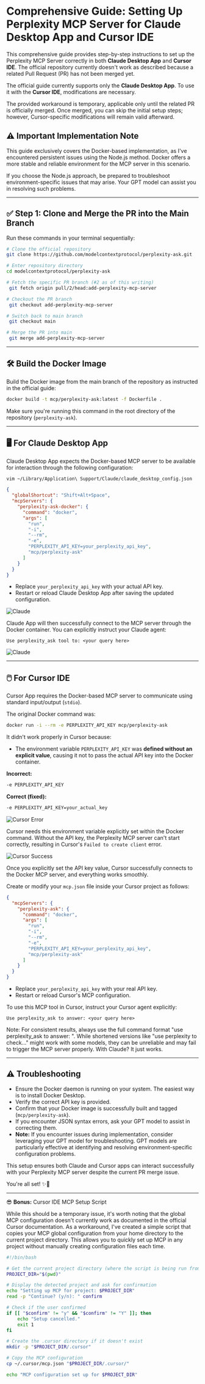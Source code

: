 # Comprehensive Guide: Setting Up Perplexity MCP Server for Claude Desktop App and Cursor IDE

This comprehensive guide provides step-by-step instructions to set up the Perplexity MCP Server correctly in both **Claude Desktop App** and **Cursor IDE**. The official repository currently doesn't work as described because a related Pull Request (PR) has not been merged yet.

The official guide currently supports only the **Claude Desktop App**. To use it with the **Cursor IDE**, modifications are necessary.

The provided workaround is temporary, applicable only until the related PR is officially merged. Once merged, you can skip the initial setup steps; however, Cursor-specific modifications will remain valid afterward.

## ⚠️ **Important Implementation Note**

This guide exclusively covers the Docker-based implementation, as I've encountered persistent issues using the Node.js method. Docker offers a more stable and reliable environment for the MCP server in this scenario.

If you choose the Node.js approach, be prepared to troubleshoot environment-specific issues that may arise. Your GPT model can assist you in resolving such problems.

---

## ✅ **Step 1: Clone and Merge the PR into the Main Branch**

Run these commands in your terminal sequentially:

```bash
# Clone the official repository
git clone https://github.com/modelcontextprotocol/perplexity-ask.git

# Enter repository directory
cd modelcontextprotocol/perplexity-ask

# Fetch the specific PR branch (#2 as of this writing)
 git fetch origin pull/2/head:add-perplexity-mcp-server

# Checkout the PR branch
 git checkout add-perplexity-mcp-server

# Switch back to main branch
 git checkout main

# Merge the PR into main
 git merge add-perplexity-mcp-server
```

---

## 🛠️ **Build the Docker Image**

Build the Docker image from the main branch of the repository as instructed in the official guide:

```bash
docker build -t mcp/perplexity-ask:latest -f Dockerfile .
```

Make sure you're running this command in the root directory of the repository (`perplexity-ask`).

---

## 🖥️ **For Claude Desktop App**

Claude Desktop App expects the Docker-based MCP server to be available for interaction through the following configuration:

```bash
vim ~/Library/Application\ Support/Claude/claude_desktop_config.json
```

```json
{
  "globalShortcut": "Shift+Alt+Space",
  "mcpServers": {
    "perplexity-ask-docker": {
      "command": "docker",
      "args": [
        "run",
        "-i",
        "--rm",
        "-e",
        "PERPLEXITY_API_KEY=your_perplexity_api_key",
        "mcp/perplexity-ask"
      ]
    }
  }
}
```

- Replace `your_perplexity_api_key` with your actual API key.
- Restart or reload Claude Desktop App after saving the updated configuration.

![Claude](images/20250313-01.png)

Claude App will then successfully connect to the MCP server through the Docker container. You can explicitly instruct your Claude agent:

```
Use perplexity_ask tool to: <your query here>
```

![Claude](images/20250313-02.png)

---

## 🖱️ **For Cursor IDE**

Cursor App requires the Docker-based MCP server to communicate using standard input/output (`stdio`).

The original Docker command was:

```bash
docker run -i --rm -e PERPLEXITY_API_KEY mcp/perplexity-ask
```

It didn't work properly in Cursor because:

- The environment variable `PERPLEXITY_API_KEY` was **defined without an explicit value**, causing it not to pass the actual API key into the Docker container.

**Incorrect:**
```bash
-e PERPLEXITY_API_KEY
```

**Correct (fixed):**
```bash
-e PERPLEXITY_API_KEY=your_actual_key
```

![Cursor Error](images/20250313-03.png)

Cursor needs this environment variable explicitly set within the Docker command. Without the API key, the Perplexity MCP server can't start correctly, resulting in Cursor's `Failed to create client` error.

![Cursor Success](images/20250313-04.png)

Once you explicitly set the API key value, Cursor successfully connects to the Docker MCP server, and everything works smoothly.

Create or modify your `mcp.json` file inside your Cursor project as follows:

```json
{
  "mcpServers": {
    "perplexity-ask": {
      "command": "docker",
      "args": [
        "run",
        "-i",
        "--rm",
        "-e",
        "PERPLEXITY_API_KEY=your_perplexity_api_key",
        "mcp/perplexity-ask"
      ]
    }
  }
}
```

- Replace `your_perplexity_api_key` with your real API key.
- Restart or reload Cursor's MCP configuration.

To use this MCP tool in Cursor, instruct your Cursor agent explicitly:

```
Use perplexity_ask to answer: <your query here>
```

Note: For consistent results, always use the full command format "use perplexity_ask to answer: <your query>". While shortened versions like "use perplexity to check..." might work with some models, they can be unreliable and may fail to trigger the MCP server properly. With Claude? It just works.

---

## ⚠️ **Troubleshooting**

- Ensure the Docker daemon is running on your system. The easiest way is to install Docker Desktop.
- Verify the correct API key is provided.
- Confirm that your Docker image is successfully built and tagged (`mcp/perplexity-ask`).
- If you encounter JSON syntax errors, ask your GPT model to assist in correcting them.
- **Note:** If you encounter issues during implementation, consider leveraging your GPT model for troubleshooting. GPT models are particularly effective at identifying and resolving environment-specific configuration problems.

This setup ensures both Claude and Cursor apps can interact successfully with your Perplexity MCP server despite the current PR merge issue.

You're all set! ✨🚀


---

😎 **Bonus:** Cursor IDE MCP Setup Script 

While this should be a temporary issue, it's worth noting that the global MCP configuration doesn't currently work as documented in the official Cursor documentation. As a workaround, I've created a simple script that copies your MCP global configuration from your home directory to the current project directory. This allows you to quickly set up MCP in any project without manually creating configuration files each time.

```bash
#!/bin/bash

# Get the current project directory (where the script is being run from)
PROJECT_DIR="$(pwd)"

# Display the detected project and ask for confirmation
echo "Setting up MCP for project: $PROJECT_DIR"
read -p "Continue? (y/n): " confirm

# Check if the user confirmed
if [[ "$confirm" != "y" && "$confirm" != "Y" ]]; then
    echo "Setup cancelled."
    exit 1
fi

# Create the .cursor directory if it doesn't exist
mkdir -p "$PROJECT_DIR/.cursor"

# Copy the MCP configuration
cp ~/.cursor/mcp.json "$PROJECT_DIR/.cursor/"

echo "MCP configuration set up for $PROJECT_DIR" 
```


